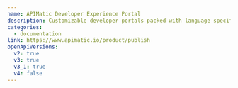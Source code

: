 ```yaml
---
name: APIMatic Developer Experience Portal
description: Customizable developer portals packed with language specific documentation, client libraries, code samples, an API console and much more.
categories:
  - documentation
link: https://www.apimatic.io/product/publish
openApiVersions:
  v2: true
  v3: true
  v3_1: true
  v4: false
---
```

